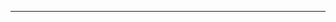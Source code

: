 <!--
[### Hello👋


<div align="right" display="float">
  
   <img src="https://img.shields.io/badge/doutori31@gmail.com-EA4335?style=plastic&logo=Gmail&logoColor=white"> [![Hits](https://hits.seeyoufarm.com/api/count/incr/badge.svg?url=https%3A%2F%2Fgithub.com%2Fhyunjin-shin&count_bg=%233D63C8&title_bg=%2386DDFF&icon=opsgenie.svg&icon_color=%23FFFFFF&title=hits&edge_flat=false)](https://hits.seeyoufarm.com)

</div> 
-->
  <!--
**hyunjin-shin/hyunjin-shin** is a ✨ _special_ ✨ repository because its `README.md` (this file) appears on your GitHub profile.

Here are some ideas to get you started:](url)

- 🔭 I’m currently working on ...
- 🌱 I’m currently learning ...
- 👯 I’m looking to collaborate on ...
- 🤔 I’m looking for help with ...
- 💬 Ask me about ...
- 📫 How to reach me: ...
- 😄 Pronouns: ...
- ⚡ Fun fact: ...
-->




***
<!--
-<p>Tech Stack</p>
-<div align="left">
-<img src="https://img.shields.io/badge/C++-00599C?style=plastic&logo=cplusplus&logoColor=white">
-<img src="https://img.shields.io/badge/JavaScript-F7DF1E?style=plastic&logo=javascript&logoColor=white">
-<img src="https://img.shields.io/badge/Node.js-339933?style=plastic&logo=nodedotjs&logoColor=white">
-<img src="https://img.shields.io/badge/React-61DAFB?style=plastic&logo=react&logoColor=white"><br>
-</div>

***

#

<div>
  
  ![Anurag's GitHub stats](https://github-readme-stats.vercel.app/api?username=hyunjin-shin&hide=contribs,prs&theme=tokyonight&show_icons=true)  ![Top Langs](https://github-readme-stats.vercel.app/api/top-langs/?username=hyunjin-shin&layout=compact&theme=tokyonight)
  
</div> 

![Footer](https://capsule-render.vercel.app/api?type=waving&color=auto&height=200&section=footer)
-->
